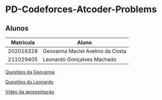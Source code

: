 # PD-Codeforces-Atcoder-Problems

## Alunos
|Matrícula | Aluno |
| -- | -- |
| 202016328  | Geovanna Maciel Avelino da Costa |
| 211029405 | Leonardo Gonçalves Machado |

[Questões da Geovanna](Geovanna-PD/explicacao.md)

[Questões do Leonardo](Leonardo-PD/explicacao.md)

[Vídeo da apresentação](https://youtu.be/MMBFiD9onGU)
